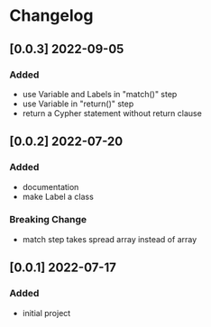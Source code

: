 # Changelog
<!-- https://keepachangelog.com/en/1.0.0/ -->

## [0.0.3]  2022-09-05
### Added
- use Variable and Labels in "match()" step
- use Variable in "return()" step
- return a Cypher statement without return clause

## [0.0.2]  2022-07-20
### Added
- documentation
- make Label a class
### Breaking Change
- match step takes spread array instead of array

## [0.0.1]  2022-07-17
### Added
- initial project

